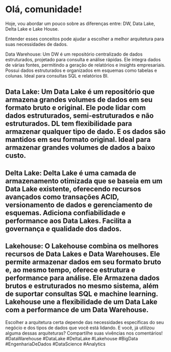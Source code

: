 # Olá, comunidade!
Hoje, vou abordar um pouco sobre as diferenças entre: DW, Data Lake, Delta Lake e Lake House. 

Entender esses conceitos pode ajudar a escolher a melhor arquitetura para suas necessidades de dados.

Data Warehouse: Um DW é um repositório centralizado de dados estruturados, projetado para consulta e análise rápidas. Ele integra dados de várias fontes, permitindo a geração de relatórios e insights empresariais. Possui dados estruturados e organizados em esquemas como tabelas e colunas. Ideal para consultas SQL e relatórios BI.

## Data Lake: Um Data Lake é um repositório que armazena grandes volumes de dados em seu formato bruto e original. Ele pode lidar com dados estruturados, semi-estruturados e não estruturados. DL tem flexibilidade para armazenar qualquer tipo de dado. E os dados são mantidos em seu formato original. Ideal para armazenar grandes volumes de dados a baixo custo.

## Delta Lake: Delta Lake é uma camada de armazenamento otimizada que se baseia em um Data Lake existente, oferecendo recursos avançados como transações ACID, versionamento de dados e gerenciamento de esquemas. Adiciona confiabilidade e performance aos Data Lakes. Facilita a governança e qualidade dos dados.

## Lakehouse: O Lakehouse combina os melhores recursos de Data Lakes e Data Warehouses. Ele permite armazenar dados em seu formato bruto e, ao mesmo tempo, oferece estrutura e performance para análise. Ele Armazena dados brutos e estruturados no mesmo sistema, além de suportar consultas SQL e machine learning. Lakehouse une a flexibilidade de um Data Lake com a performance de um Data Warehouse.

Escolher a arquitetura certa depende das necessidades específicas do seu negócio e dos tipos de dados que você está lidando.
E você, já utilizou alguma dessas arquiteturas? Compartilhe suas vivências nos comentários!
#DataWarehouse #DataLake #DeltaLake #Lakehouse #BigData #EngenhariaDeDados #DataScience #Analytics
